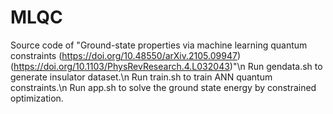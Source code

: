 # MLQC
Source code of "Ground-state properties via machine learning quantum constraints (https://doi.org/10.48550/arXiv.2105.09947) (https://doi.org/10.1103/PhysRevResearch.4.L032043)"\n
Run gendata.sh to generate insulator dataset.\n
Run train.sh to train ANN quantum constraints.\n
Run app.sh to solve the ground state energy by constrained optimization.
